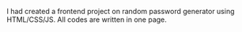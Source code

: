 I had created a frontend project on random password generator using HTML/CSS/JS.
All codes are written in one page.
